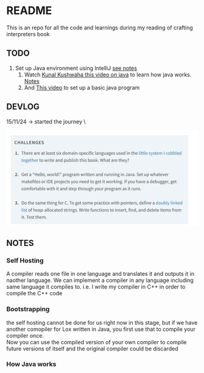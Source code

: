 # README
This is an repo for all the code and learnings during my reading of crafting interpreters book 

## TODO
1. Set up Java environment using IntelliJ [see notes](#notes)
    1. Watch [Kunal Kushwaha this video on java](https://www.youtube.com/watch?v=4EP8YzcN0hQ&list=PL9gnSGHSqcnr_DxHsP7AW9ftq0AtAyYqJ&index=7) to learn how java works. [Notes](#how-java-works)
    2. And [This video](https://www.youtube.com/watch?v=TAtrPoaJ7gc&list=PL9gnSGHSqcnr_DxHsP7AW9ftq0AtAyYqJ&index=8) to set up a basic java program

## DEVLOG
15/11/24 -> started the journey \

![Challenge #1](Challenge-1.png)


## NOTES
### Self Hosting
A compiler reads one file in one language and translates it and outputs it in naother language. We can implement a compiler in any language including same language it compiles to. i.e. I write my compiler in C++ in order to compile the C++ code

### Bootstrapping
the self hosting cannot be done for us right now in this stage, but if we have another comopiler for Lox written in Java, you first use that to compile your compiler once.\
Now you can use the compiled version of your own compiler to compile future versions of itself and the original compiler could be discarded

### How Java works
